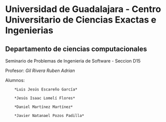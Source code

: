 # Universidad de Guadalajara - Centro Universitario de Ciencias Exactas e Ingenierias
## Departamento de ciencias computacionales
Seminario de Problemas de Ingenieria de Software - Seccion D15

Profesor: *Gil Rivera Ruben Adrian*

Alumnos: 

        *Luis Jesús Escareño García*

        *Jesús Isaac Lomelí Flores*

        *Daniel Martínez Martínez*

        *Javier Natanael Pozos Padilla*
